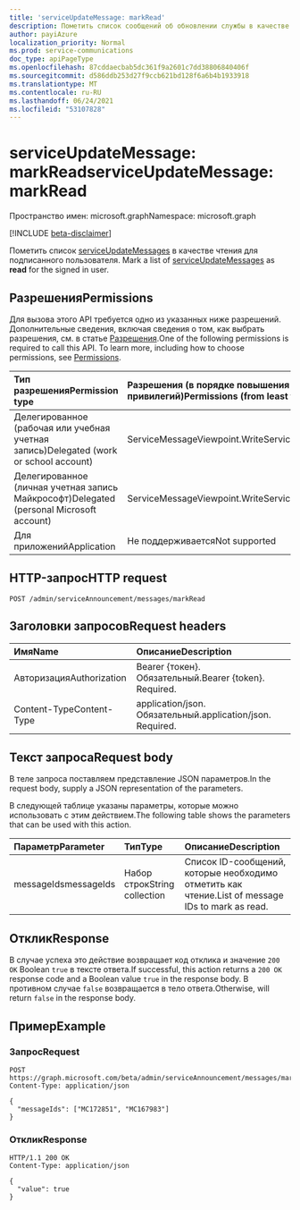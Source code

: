 ```yaml
---
title: 'serviceUpdateMessage: markRead'
description: Пометить список сообщений об обновлении службы в качестве чтения для подписанного пользователя.
author: payiAzure
localization_priority: Normal
ms.prod: service-communications
doc_type: apiPageType
ms.openlocfilehash: 87cddaecbab5dc361f9a2601c7dd38806840406f
ms.sourcegitcommit: d586ddb253d27f9ccb621bd128f6a6b4b1933918
ms.translationtype: MT
ms.contentlocale: ru-RU
ms.lasthandoff: 06/24/2021
ms.locfileid: "53107828"
---
```

# <a name="serviceupdatemessage-markread"></a><span data-ttu-id="fbc4d-103">serviceUpdateMessage: markRead</span><span class="sxs-lookup"><span data-stu-id="fbc4d-103">serviceUpdateMessage: markRead</span></span>
<span data-ttu-id="fbc4d-104">Пространство имен: microsoft.graph</span><span class="sxs-lookup"><span data-stu-id="fbc4d-104">Namespace: microsoft.graph</span></span>

[!INCLUDE [beta-disclaimer](../../includes/beta-disclaimer.md)]

<span data-ttu-id="fbc4d-105">Пометить список [serviceUpdateMessages](../resources/serviceupdatemessage.md) в качестве чтения для подписанного пользователя. </span><span class="sxs-lookup"><span data-stu-id="fbc4d-105">Mark a list of [serviceUpdateMessages](../resources/serviceupdatemessage.md) as **read** for the signed in user.</span></span>

## <a name="permissions"></a><span data-ttu-id="fbc4d-106">Разрешения</span><span class="sxs-lookup"><span data-stu-id="fbc4d-106">Permissions</span></span>
<span data-ttu-id="fbc4d-p101">Для вызова этого API требуется одно из указанных ниже разрешений. Дополнительные сведения, включая сведения о том, как выбрать разрешения, см. в статье [Разрешения](/graph/permissions-reference).</span><span class="sxs-lookup"><span data-stu-id="fbc4d-p101">One of the following permissions is required to call this API. To learn more, including how to choose permissions, see [Permissions](/graph/permissions-reference).</span></span>

|<span data-ttu-id="fbc4d-109">Тип разрешения</span><span class="sxs-lookup"><span data-stu-id="fbc4d-109">Permission type</span></span>|<span data-ttu-id="fbc4d-110">Разрешения (в порядке повышения привилегий)</span><span class="sxs-lookup"><span data-stu-id="fbc4d-110">Permissions (from least to most privileged)</span></span>|
|:---|:---|
|<span data-ttu-id="fbc4d-111">Делегированное (рабочая или учебная учетная запись)</span><span class="sxs-lookup"><span data-stu-id="fbc4d-111">Delegated (work or school account)</span></span>|<span data-ttu-id="fbc4d-112">ServiceMessageViewpoint.Write</span><span class="sxs-lookup"><span data-stu-id="fbc4d-112">ServiceMessageViewpoint.Write</span></span>|
|<span data-ttu-id="fbc4d-113">Делегированное (личная учетная запись Майкрософт)</span><span class="sxs-lookup"><span data-stu-id="fbc4d-113">Delegated (personal Microsoft account)</span></span>|<span data-ttu-id="fbc4d-114">ServiceMessageViewpoint.Write</span><span class="sxs-lookup"><span data-stu-id="fbc4d-114">ServiceMessageViewpoint.Write</span></span>|
|<span data-ttu-id="fbc4d-115">Для приложений</span><span class="sxs-lookup"><span data-stu-id="fbc4d-115">Application</span></span>|<span data-ttu-id="fbc4d-116">Не поддерживается</span><span class="sxs-lookup"><span data-stu-id="fbc4d-116">Not supported</span></span>|

## <a name="http-request"></a><span data-ttu-id="fbc4d-117">HTTP-запрос</span><span class="sxs-lookup"><span data-stu-id="fbc4d-117">HTTP request</span></span>

<!-- {
  "blockType": "ignored"
}
-->
``` http
POST /admin/serviceAnnouncement/messages/markRead
```

## <a name="request-headers"></a><span data-ttu-id="fbc4d-118">Заголовки запросов</span><span class="sxs-lookup"><span data-stu-id="fbc4d-118">Request headers</span></span>
|<span data-ttu-id="fbc4d-119">Имя</span><span class="sxs-lookup"><span data-stu-id="fbc4d-119">Name</span></span>|<span data-ttu-id="fbc4d-120">Описание</span><span class="sxs-lookup"><span data-stu-id="fbc4d-120">Description</span></span>|
|:---|:---|
|<span data-ttu-id="fbc4d-121">Авторизация</span><span class="sxs-lookup"><span data-stu-id="fbc4d-121">Authorization</span></span>|<span data-ttu-id="fbc4d-p102">Bearer {токен}. Обязательный.</span><span class="sxs-lookup"><span data-stu-id="fbc4d-p102">Bearer {token}. Required.</span></span>|
|<span data-ttu-id="fbc4d-124">Content-Type</span><span class="sxs-lookup"><span data-stu-id="fbc4d-124">Content-Type</span></span>|<span data-ttu-id="fbc4d-p103">application/json. Обязательный.</span><span class="sxs-lookup"><span data-stu-id="fbc4d-p103">application/json. Required.</span></span>|

## <a name="request-body"></a><span data-ttu-id="fbc4d-127">Текст запроса</span><span class="sxs-lookup"><span data-stu-id="fbc4d-127">Request body</span></span>
<span data-ttu-id="fbc4d-128">В теле запроса поставляем представление JSON параметров.</span><span class="sxs-lookup"><span data-stu-id="fbc4d-128">In the request body, supply a JSON representation of the parameters.</span></span>

<span data-ttu-id="fbc4d-129">В следующей таблице указаны параметры, которые можно использовать с этим действием.</span><span class="sxs-lookup"><span data-stu-id="fbc4d-129">The following table shows the parameters that can be used with this action.</span></span>

|<span data-ttu-id="fbc4d-130">Параметр</span><span class="sxs-lookup"><span data-stu-id="fbc4d-130">Parameter</span></span>|<span data-ttu-id="fbc4d-131">Тип</span><span class="sxs-lookup"><span data-stu-id="fbc4d-131">Type</span></span>|<span data-ttu-id="fbc4d-132">Описание</span><span class="sxs-lookup"><span data-stu-id="fbc4d-132">Description</span></span>|
|:---|:---|:---|
|<span data-ttu-id="fbc4d-133">messageIds</span><span class="sxs-lookup"><span data-stu-id="fbc4d-133">messageIds</span></span>|<span data-ttu-id="fbc4d-134">Набор строк</span><span class="sxs-lookup"><span data-stu-id="fbc4d-134">String collection</span></span>|<span data-ttu-id="fbc4d-135">Список ID-сообщений, которые необходимо отметить как чтение.</span><span class="sxs-lookup"><span data-stu-id="fbc4d-135">List of message IDs to mark as read.</span></span>|


## <a name="response"></a><span data-ttu-id="fbc4d-136">Отклик</span><span class="sxs-lookup"><span data-stu-id="fbc4d-136">Response</span></span>

<span data-ttu-id="fbc4d-137">В случае успеха это действие возвращает код отклика и значение `200 OK` Boolean `true` в тексте ответа.</span><span class="sxs-lookup"><span data-stu-id="fbc4d-137">If successful, this action returns a `200 OK` response code and a Boolean value `true` in the response body.</span></span> <span data-ttu-id="fbc4d-138">В противном случае `false` возвращается в тело ответа.</span><span class="sxs-lookup"><span data-stu-id="fbc4d-138">Otherwise, will return `false` in the response body.</span></span>

## <a name="example"></a><span data-ttu-id="fbc4d-139">Пример</span><span class="sxs-lookup"><span data-stu-id="fbc4d-139">Example</span></span>

### <a name="request"></a><span data-ttu-id="fbc4d-140">Запрос</span><span class="sxs-lookup"><span data-stu-id="fbc4d-140">Request</span></span>
<!-- {
  "blockType": "request",
  "name": "serviceupdatemessage_markread"
}
-->
``` http
POST https://graph.microsoft.com/beta/admin/serviceAnnouncement/messages/markRead
Content-Type: application/json

{
  "messageIds": ["MC172851", "MC167983"]
}
```


### <a name="response"></a><span data-ttu-id="fbc4d-141">Отклик</span><span class="sxs-lookup"><span data-stu-id="fbc4d-141">Response</span></span>
<!-- {
  "blockType": "response",
  "truncated": true,
  "@odata.type": "string"
}
-->
``` http
HTTP/1.1 200 OK
Content-Type: application/json

{
  "value": true
}
```